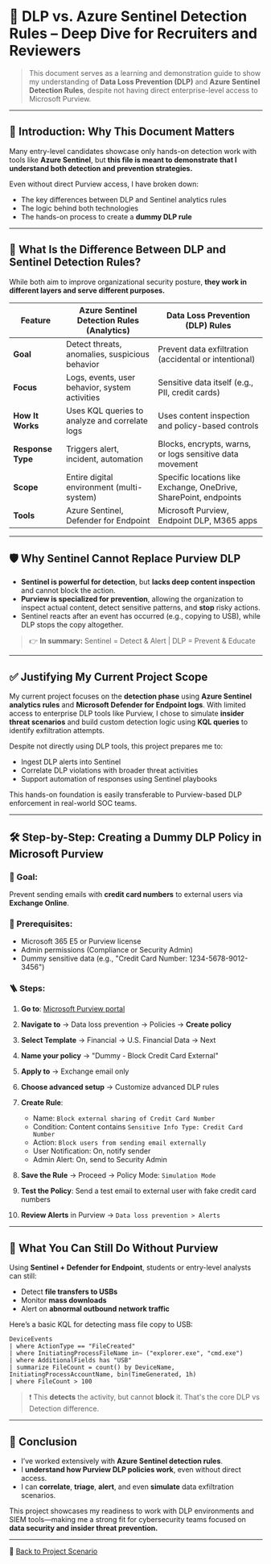 # 📘 DLP vs. Azure Sentinel Detection Rules – Deep Dive for Recruiters and Reviewers

> This document serves as a learning and demonstration guide to show my understanding of **Data Loss Prevention (DLP)** and **Azure Sentinel Detection Rules**, despite not having direct enterprise-level access to Microsoft Purview.

---

## 🧠 Introduction: Why This Document Matters

Many entry-level candidates showcase only hands-on detection work with tools like **Azure Sentinel**, but **this file is meant to demonstrate that I understand both detection and prevention strategies.**

Even without direct Purview access, I have broken down:
- The key differences between DLP and Sentinel analytics rules
- The logic behind both technologies
- The hands-on process to create a **dummy DLP rule**

---

## 🤔 What Is the Difference Between DLP and Sentinel Detection Rules?

While both aim to improve organizational security posture, **they work in different layers and serve different purposes.**

| Feature | Azure Sentinel Detection Rules (Analytics) | Data Loss Prevention (DLP) Rules |
|--------|---------------------------------------------|-----------------------------------|
| **Goal** | Detect threats, anomalies, suspicious behavior | Prevent data exfiltration (accidental or intentional) |
| **Focus** | Logs, events, user behavior, system activities | Sensitive data itself (e.g., PII, credit cards) |
| **How It Works** | Uses KQL queries to analyze and correlate logs | Uses content inspection and policy-based controls |
| **Response Type** | Triggers alert, incident, automation | Blocks, encrypts, warns, or logs sensitive data movement |
| **Scope** | Entire digital environment (multi-system) | Specific locations like Exchange, OneDrive, SharePoint, endpoints |
| **Tools** | Azure Sentinel, Defender for Endpoint | Microsoft Purview, Endpoint DLP, M365 apps |

---

## 🛡️ Why Sentinel Cannot Replace Purview DLP

- **Sentinel is powerful for detection**, but **lacks deep content inspection** and cannot block the action.
- **Purview is specialized for prevention**, allowing the organization to inspect actual content, detect sensitive patterns, and **stop** risky actions.
- Sentinel reacts after an event has occurred (e.g., copying to USB), while DLP stops the copy altogether.

> 👉 **In summary:** Sentinel = Detect & Alert | DLP = Prevent & Educate

---

## ✅ Justifying My Current Project Scope

My current project focuses on the **detection phase** using **Azure Sentinel analytics rules** and **Microsoft Defender for Endpoint logs**. With limited access to enterprise DLP tools like Purview, I chose to simulate **insider threat scenarios** and build custom detection logic using **KQL queries** to identify exfiltration attempts.

Despite not directly using DLP tools, this project prepares me to:
- Ingest DLP alerts into Sentinel
- Correlate DLP violations with broader threat activities
- Support automation of responses using Sentinel playbooks

This hands-on foundation is easily transferable to Purview-based DLP enforcement in real-world SOC teams.

---

## 🛠️ Step-by-Step: Creating a Dummy DLP Policy in Microsoft Purview

### 🎯 Goal:
Prevent sending emails with **credit card numbers** to external users via **Exchange Online**.

### 📌 Prerequisites:
- Microsoft 365 E5 or Purview license
- Admin permissions (Compliance or Security Admin)
- Dummy sensitive data (e.g., "Credit Card Number: 1234-5678-9012-3456")

### 🪜 Steps:

1. **Go to**: [Microsoft Purview portal](https://compliance.microsoft.com/)
2. **Navigate to** → Data loss prevention → Policies → **Create policy**
3. **Select Template** → Financial → U.S. Financial Data → Next
4. **Name your policy** → "Dummy - Block Credit Card External"
5. **Apply to** → Exchange email only
6. **Choose advanced setup** → Customize advanced DLP rules
7. **Create Rule**:
   - Name: `Block external sharing of Credit Card Number`
   - Condition: Content contains `Sensitive Info Type: Credit Card Number`
   - Action: `Block users from sending email externally`
   - User Notification: On, notify sender
   - Admin Alert: On, send to Security Admin

8. **Save the Rule** → Proceed → Policy Mode: `Simulation Mode`
9. **Test the Policy**: Send a test email to external user with fake credit card numbers
10. **Review Alerts** in Purview → `Data loss prevention > Alerts`

---

## 🔄 What You Can Still Do Without Purview

Using **Sentinel + Defender for Endpoint**, students or entry-level analysts can still:

- Detect **file transfers to USBs**
- Monitor **mass downloads**
- Alert on **abnormal outbound network traffic**

Here’s a basic KQL for detecting mass file copy to USB:

```kql
DeviceEvents
| where ActionType == "FileCreated"
| where InitiatingProcessFileName in~ ("explorer.exe", "cmd.exe")
| where AdditionalFields has "USB"
| summarize FileCount = count() by DeviceName, InitiatingProcessAccountName, bin(TimeGenerated, 1h)
| where FileCount > 100
```

> ❗ This **detects** the activity, but cannot **block** it. That's the core DLP vs Detection difference.

---

## 🚀 Conclusion

- I’ve worked extensively with **Azure Sentinel detection rules**.
- I **understand how Purview DLP policies work**, even without direct access.
- I can **correlate**, **triage**, **alert**, and even **simulate** data exfiltration scenarios.

This project showcases my readiness to work with DLP environments and SIEM tools—making me a strong fit for cybersecurity teams focused on **data security and insider threat prevention.**

---

📎 [Back to Project Scenario](../README.md)
